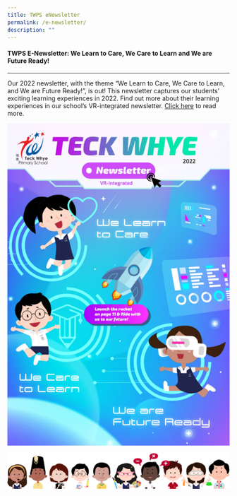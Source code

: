 ```yaml
---
title: TWPS eNewsletter
permalink: /e-newsletter/
description: ""
---
```

#### TWPS E-Newsletter: We Learn to Care, We Care to Learn and We are Future Ready!
------------------------------------------------------------------------------
Our 2022 newsletter, with the theme “We Learn to Care, We Care to Learn, and We are Future Ready!”, is out! This newsletter captures our students’ exciting learning experiences in 2022. Find out more about their learning experiences in our school’s VR-integrated newsletter.&nbsp;[Click here](https://storage.googleapis.com/twps-newsletter/2022/mobile/index.html)&nbsp;to read more.

<a target="_blank" href="https://storage.googleapis.com/twps-newsletter/2022/mobile/index.html"> ![](/images/TWPS_eNewsletter_2022.png)</a>

![](/images/kids.png)
